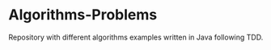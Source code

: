 # Algorithms-Problems
Repository with different algorithms examples written in Java following TDD. 
